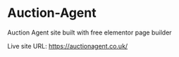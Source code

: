 # Auction-Agent
Auction Agent site built with free elementor page builder

Live site URL: https://auctionagent.co.uk/
